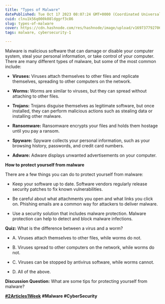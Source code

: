 ```yaml
---
title: "Types of Malware"
datePublished: Tue Oct 17 2023 08:07:24 GMT+0000 (Coordinated Universal Time)
cuid: clnu1k56q000k08ldggrf3c86
slug: types-of-malware
cover: https://cdn.hashnode.com/res/hashnode/image/upload/v1697377927061/98482733-9c3c-4e05-abad-33752ff20617.png
tags: malware, cybersecurity-1

---
```


Malware is malicious software that can damage or disable your computer system, steal your personal information, or take control of your computer. There are many different types of malware, but some of the most common include:

* **Viruses:** Viruses attach themselves to other files and replicate themselves, spreading to other computers on the network.
    
* **Worms:** Worms are similar to viruses, but they can spread without attaching to other files.
    
* **Trojans:** Trojans disguise themselves as legitimate software, but once installed, they can perform malicious actions such as stealing data or installing other malware.
    
* **Ransomware:** Ransomware encrypts your files and holds them hostage until you pay a ransom.
    
* **Spyware:** Spyware collects your personal information, such as your browsing history, passwords, and credit card numbers.
    
* **Adware:** Adware displays unwanted advertisements on your computer.
    

**How to protect yourself from malware**

There are a few things you can do to protect yourself from malware:

* Keep your software up to date. Software vendors regularly release security patches to fix known vulnerabilities.
    
* Be careful about what attachments you open and what links you click on. Phishing emails are a common way for attackers to deliver malware.
    
* Use a security solution that includes malware protection. Malware protection can help to detect and block malware infections.
    

**Quiz:** What is the difference between a virus and a worm?

* A. Viruses attach themselves to other files, while worms do not.
    
* B. Viruses spread to other computers on the network, while worms do not.
    
* C. Viruses can be stopped by antivirus software, while worms cannot.
    
* D. All of the above.
    

**Discussion Question:** What are some tips for protecting yourself from malware?

[**#2Articles1Week**](https://hashnode.com/n/2articles1week) **#Malware #CyberSecurity**